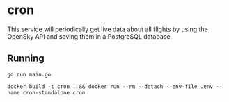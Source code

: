 # cron

This service will periodically get live data about all flights by using the OpenSky API and saving them in a PostgreSQL database.

## Running

```
go run main.go
```

```
docker build -t cron . && docker run --rm --detach --env-file .env --name cron-standalone cron
```